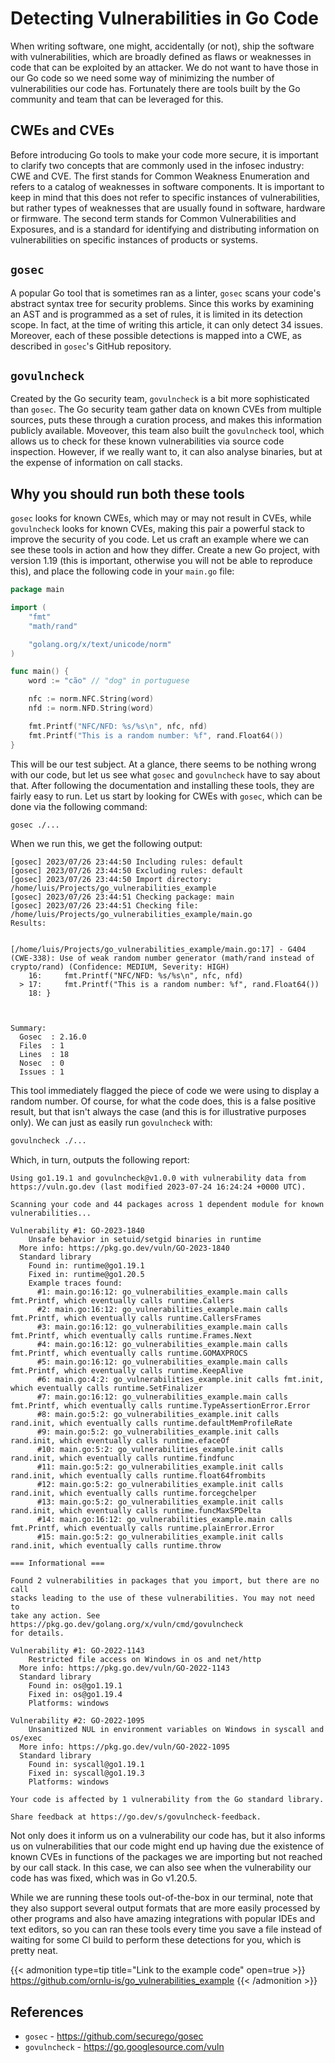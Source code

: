 # Detecting Vulnerabilities in Go Code


When writing software, one might, accidentally (or not), ship the software with vulnerabilities, which are broadly defined as flaws or weaknesses in code that can be exploited by an attacker. We do not want to have those in our Go code so we need some way of minimizing the number of vulnerabilities our code has. Fortunately there are tools built by the Go community and team that can be leveraged for this.

## CWEs and CVEs

Before introducing Go tools to make your code more secure, it is important to clarify two concepts that are commonly used in the infosec industry: CWE and CVE. The first stands for Common Weakness Enumeration and refers to a catalog of weaknesses in software components. It is important to keep in mind that this does not refer to specific instances of vulnerabilities, but rather types of weaknesses that are usually found in software, hardware or firmware. The second term stands for Common Vulnerabilities and Exposures, and is a standard for identifying and distributing information on vulnerabilities on specific instances of products or systems.

## `gosec`

A popular Go tool that is sometimes ran as a linter, `gosec` scans your code's abstract syntax tree for security problems. Since this works by examining an AST and is programmed as a set of rules, it is limited in its detection scope. In fact, at the time of writing this article, it can only detect 34 issues. Moreover, each of these possible detections is mapped into a CWE, as described in `gosec`'s GitHub repository.

## `govulncheck`

Created by the Go security team, `govulncheck` is a bit more sophisticated than `gosec`. The Go security team gather data on known CVEs from multiple sources, puts these through a curation process, and makes this information publicly available. Moveover, this team also built the `govulncheck` tool, which allows us to check for these known vulnerabilities via source code inspection. However, if we really want to, it can also analyse binaries, but at the expense of information on call stacks.

## Why you should run both these tools

`gosec` looks for known CWEs, which may or may not result in CVEs, while `govulncheck` looks for known CVEs, making this pair a powerful stack to improve the security of you code. Let us craft an example where we can see these tools in action and how they differ. Create a new Go project, with version 1.19 (this is important, otherwise you will not be able to reproduce this), and place the following code in your `main.go` file:

```go
package main

import (
	"fmt"
	"math/rand"

	"golang.org/x/text/unicode/norm"
)

func main() {
	word := "cão" // "dog" in portuguese

	nfc := norm.NFC.String(word)
	nfd := norm.NFD.String(word)

	fmt.Printf("NFC/NFD: %s/%s\n", nfc, nfd)
	fmt.Printf("This is a random number: %f", rand.Float64())
}
```

This will be our test subject. At a glance, there seems to be nothing wrong with our code, but let us see what `gosec` and `govulncheck` have to say about that. After following the documentation and installing these tools, they are fairly easy to run. Let us start by looking for CWEs with `gosec`, which can be done via the following command:

```bash
gosec ./...
```

When we run this, we get the following output:

```plaintext
[gosec] 2023/07/26 23:44:50 Including rules: default
[gosec] 2023/07/26 23:44:50 Excluding rules: default
[gosec] 2023/07/26 23:44:50 Import directory: /home/luis/Projects/go_vulnerabilities_example
[gosec] 2023/07/26 23:44:51 Checking package: main
[gosec] 2023/07/26 23:44:51 Checking file: /home/luis/Projects/go_vulnerabilities_example/main.go
Results:


[/home/luis/Projects/go_vulnerabilities_example/main.go:17] - G404 (CWE-338): Use of weak random number generator (math/rand instead of crypto/rand) (Confidence: MEDIUM, Severity: HIGH)
    16: 	fmt.Printf("NFC/NFD: %s/%s\n", nfc, nfd)
  > 17: 	fmt.Printf("This is a random number: %f", rand.Float64())
    18: }



Summary:
  Gosec  : 2.16.0
  Files  : 1
  Lines  : 18
  Nosec  : 0
  Issues : 1
```

This tool immediately flagged the piece of code we were using to display a random number. Of course, for what the code does, this is a false positive result, but that isn't always the case (and this is for illustrative purposes only). We can just as easily run `govulncheck` with:

```bash
govulncheck ./...
```

Which, in turn, outputs the following report:

```plaintext
Using go1.19.1 and govulncheck@v1.0.0 with vulnerability data from https://vuln.go.dev (last modified 2023-07-24 16:24:24 +0000 UTC).

Scanning your code and 44 packages across 1 dependent module for known vulnerabilities...

Vulnerability #1: GO-2023-1840
    Unsafe behavior in setuid/setgid binaries in runtime
  More info: https://pkg.go.dev/vuln/GO-2023-1840
  Standard library
    Found in: runtime@go1.19.1
    Fixed in: runtime@go1.20.5
    Example traces found:
      #1: main.go:16:12: go_vulnerabilities_example.main calls fmt.Printf, which eventually calls runtime.Callers
      #2: main.go:16:12: go_vulnerabilities_example.main calls fmt.Printf, which eventually calls runtime.CallersFrames
      #3: main.go:16:12: go_vulnerabilities_example.main calls fmt.Printf, which eventually calls runtime.Frames.Next
      #4: main.go:16:12: go_vulnerabilities_example.main calls fmt.Printf, which eventually calls runtime.GOMAXPROCS
      #5: main.go:16:12: go_vulnerabilities_example.main calls fmt.Printf, which eventually calls runtime.KeepAlive
      #6: main.go:4:2: go_vulnerabilities_example.init calls fmt.init, which eventually calls runtime.SetFinalizer
      #7: main.go:16:12: go_vulnerabilities_example.main calls fmt.Printf, which eventually calls runtime.TypeAssertionError.Error
      #8: main.go:5:2: go_vulnerabilities_example.init calls rand.init, which eventually calls runtime.defaultMemProfileRate
      #9: main.go:5:2: go_vulnerabilities_example.init calls rand.init, which eventually calls runtime.efaceOf
      #10: main.go:5:2: go_vulnerabilities_example.init calls rand.init, which eventually calls runtime.findfunc
      #11: main.go:5:2: go_vulnerabilities_example.init calls rand.init, which eventually calls runtime.float64frombits
      #12: main.go:5:2: go_vulnerabilities_example.init calls rand.init, which eventually calls runtime.forcegchelper
      #13: main.go:5:2: go_vulnerabilities_example.init calls rand.init, which eventually calls runtime.funcMaxSPDelta
      #14: main.go:16:12: go_vulnerabilities_example.main calls fmt.Printf, which eventually calls runtime.plainError.Error
      #15: main.go:5:2: go_vulnerabilities_example.init calls rand.init, which eventually calls runtime.throw

=== Informational ===

Found 2 vulnerabilities in packages that you import, but there are no call
stacks leading to the use of these vulnerabilities. You may not need to
take any action. See https://pkg.go.dev/golang.org/x/vuln/cmd/govulncheck
for details.

Vulnerability #1: GO-2022-1143
    Restricted file access on Windows in os and net/http
  More info: https://pkg.go.dev/vuln/GO-2022-1143
  Standard library
    Found in: os@go1.19.1
    Fixed in: os@go1.19.4
    Platforms: windows

Vulnerability #2: GO-2022-1095
    Unsanitized NUL in environment variables on Windows in syscall and os/exec
  More info: https://pkg.go.dev/vuln/GO-2022-1095
  Standard library
    Found in: syscall@go1.19.1
    Fixed in: syscall@go1.19.3
    Platforms: windows

Your code is affected by 1 vulnerability from the Go standard library.

Share feedback at https://go.dev/s/govulncheck-feedback.
```

Not only does it inform us on a vulnerability our code has, but it also informs us on vulnerabilities that our code might end up having due the existence of known CVEs in functions of the packages we are importing but not reached by our call stack. In this case, we can also see when the vulnerability our code has was fixed, which was in Go v1.20.5.

While we are running these tools out-of-the-box in our terminal, note that they also support several output formats that are more easily processed by other programs and also have amazing integrations with popular IDEs and text editors, so you can ran these tools every time you save a file instead of waiting for some CI build to perform these detections for you, which is pretty neat.

{{< admonition type=tip title="Link to the example code" open=true >}}
https://github.com/ornlu-is/go_vulnerabilities_example
{{< /admonition >}}

## References

* `gosec` - https://github.com/securego/gosec
* `govulncheck` - https://go.googlesource.com/vuln

